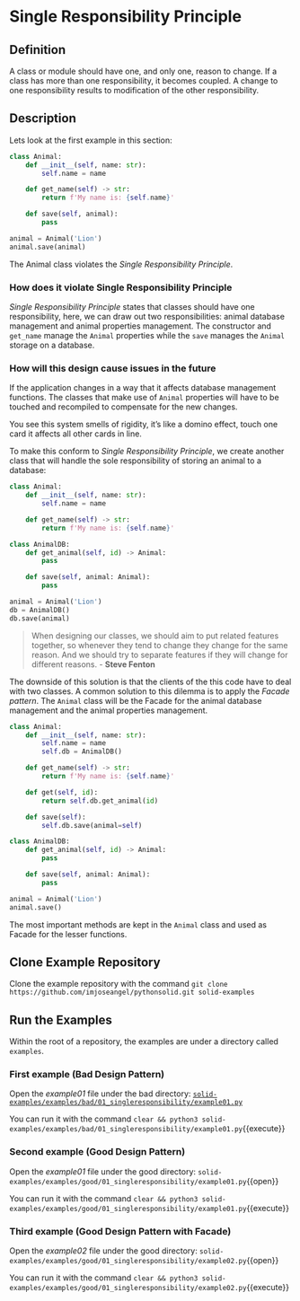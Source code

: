 # Single Responsibility Principle

## Definition

A class or module should have one, and only one, reason to change. If a class has more than one responsibility, it becomes coupled. A change to one responsibility results to modification of the other responsibility.

## Description

Lets look at the first example in this section:

```python
class Animal:
    def __init__(self, name: str):
        self.name = name

    def get_name(self) -> str:
        return f'My name is: {self.name}'

    def save(self, animal):
        pass

animal = Animal('Lion')
animal.save(animal)
```

The Animal class violates the *Single Responsibility Principle*.

### How does it violate Single Responsibility Principle

*Single Responsibility Principle* states that classes should have one responsibility, here, we can draw out two responsibilities: animal database management and animal properties management. The constructor and `get_name` manage the `Animal` properties while the `save` manages the `Animal` storage on a database.

### How will this design cause issues in the future

If the application changes in a way that it affects database management functions. The classes that make use of `Animal` properties will have to be touched and recompiled to compensate for the new changes.

You see this system smells of rigidity, it’s like a domino effect, touch one card it affects all other cards in line.

To make this conform to *Single Responsibility Principle*, we create another class that will handle the sole responsibility of storing an animal to a database:

```python
class Animal:
    def __init__(self, name: str):
        self.name = name

    def get_name(self) -> str:
        return f'My name is: {self.name}'

class AnimalDB:
    def get_animal(self, id) -> Animal:
        pass

    def save(self, animal: Animal):
        pass

animal = Animal('Lion')
db = AnimalDB()
db.save(animal)
```

> When designing our classes, we should aim to put related features together, so whenever they tend to change they change for the same reason.  And we should try to separate features if they will change for different reasons. - **Steve Fenton**

The downside of this solution is that the clients of the this code have to deal with two classes.  A common solution to this dilemma is to apply the *Facade pattern*. The `Animal` class will be the Facade for the animal database management and the animal properties management.

```python
class Animal:
    def __init__(self, name: str):
        self.name = name
        self.db = AnimalDB()

    def get_name(self) -> str:
        return f'My name is: {self.name}'

    def get(self, id):
        return self.db.get_animal(id)

    def save(self):
        self.db.save(animal=self)

class AnimalDB:
    def get_animal(self, id) -> Animal:
        pass

    def save(self, animal: Animal):
        pass

animal = Animal('Lion')
animal.save()
```

The most important methods are kept in the `Animal` class and used as Facade for the lesser functions.

## Clone Example Repository

Clone the example repository with the command `git clone https://github.com/imjoseangel/pythonsolid.git solid-examples`

## Run the Examples

Within the root of a repository, the examples are under a directory called `examples`.

### First example (Bad Design Pattern)

Open the *example01* file under the bad directory: [`solid-examples/examples/bad/01_singleresponsibility/example01.py`](examples/bad/01_singleresponsibility/example01.py)

You can run it with the command `clear && python3 solid-examples/examples/bad/01_singleresponsibility/example01.py`{{execute}}

### Second example (Good Design Pattern)

Open the *example01* file under the good directory: `solid-examples/examples/good/01_singleresponsibility/example01.py`{{open}}

You can run it with the command `clear && python3 solid-examples/examples/good/01_singleresponsibility/example01.py`{{execute}}

### Third example (Good Design Pattern with Facade)

Open the *example02* file under the good directory: `solid-examples/examples/good/01_singleresponsibility/example02.py`{{open}}

You can run it with the command `clear && python3 solid-examples/examples/good/01_singleresponsibility/example02.py`{{execute}}
